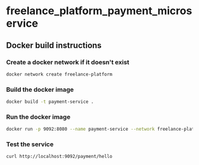# freelance_platform_payment_microservice

## Docker build instructions

### Create a docker network if it doesn't exist
```bash
docker network create freelance-platform
```

### Build the docker image
```bash
docker build -t payment-service .
```

### Run the docker image
```bash
docker run -p 9092:8080 --name payment-service --network freelance-platform payment-service
```

### Test the service
```bash
curl http://localhost:9092/payment/hello
```

